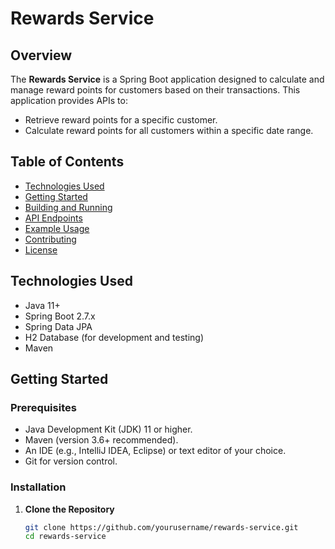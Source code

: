 # Rewards Service

## Overview

The **Rewards Service** is a Spring Boot application designed to calculate and manage reward points for customers based on their transactions. This application provides APIs to:

- Retrieve reward points for a specific customer.
- Calculate reward points for all customers within a specific date range.

## Table of Contents

- [Technologies Used](#technologies-used)
- [Getting Started](#getting-started)
- [Building and Running](#building-and-running)
- [API Endpoints](#api-endpoints)
- [Example Usage](#example-usage)
- [Contributing](#contributing)
- [License](#license)

## Technologies Used

- Java 11+
- Spring Boot 2.7.x
- Spring Data JPA
- H2 Database (for development and testing)
- Maven

## Getting Started

### Prerequisites

- Java Development Kit (JDK) 11 or higher.
- Maven (version 3.6+ recommended).
- An IDE (e.g., IntelliJ IDEA, Eclipse) or text editor of your choice.
- Git for version control.

### Installation

1. **Clone the Repository**

   ```bash
   git clone https://github.com/yourusername/rewards-service.git
   cd rewards-service

